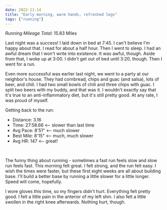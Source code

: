 ```yaml
---
date: 2022-11-14
title: "Early morning, warm hands, refreshed legs"
tags: ["running"]
---
```


*Running Mileage Total:* 15.83 Miles

Last night was a success! I laid down in bed at 7:45. I can't believe I'm happy about that. I read for about a half hour. Then I went to sleep. I had an awful dream that I won't write into existence. It was awful, though. Aside from that, I woke up at 3:00. I didn't get out of bed until 3:20, though. Then I went for a run.

Even more successful was earlier last night, we went to a party at our neighbor's house. They had cornbread, chips and guac (and salsa), lots of beer, and chili. I had two small bowls of chili and three chips with guac. I split two beers with my buddy, and that was it. I wouldn't exactly say that it's true to an anti-inflammatory diet, but it's still pretty good. At any rate, I was proud of myself. 

Getting back to the run:

- Distance: 3.16
- Time: 27:58.66 <-- slower than last time
- Avg Pace: 8'51" <-- much slower
- Best Mile: 8'15" <-- much, much slower
- Avg HR: 147 <-- great!

<br />

The funny thing about running - sometimes a fast run feels slow and slow run feels fast. This morning felt great. I felt strong, and the run felt easy. I wish the times were faster, but these first eight weeks are all about building base. I'll build a better base by running a little slower for a little longer. Speed will come, hopefully.

I wore gloves this time, so my fingers didn't hurt. Everything felt pretty good. I felt a little pain in the anterior of my left shin. I also felt a little swollen in the right knee afterwards. Nothing hurt, though.